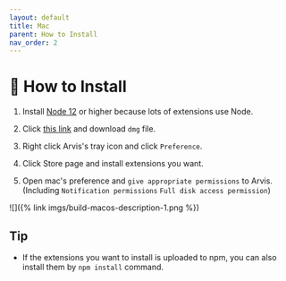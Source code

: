 ```yaml
---
layout: default
title: Mac
parent: How to Install
nav_order: 2
---
```


# 🌈 How to Install

1. Install [Node 12](https://nodejs.org/ko/download/) or higher because lots of extensions use Node.

2. Click [this link](https://github.com/jopemachine/arvis/releases) and download `dmg` file.

3. Right click Arvis's tray icon and click `Preference`.

4. Click Store page and install extensions you want.

5. Open mac's preference and `give appropriate permissions` to Arvis. (Including `Notification permissions` `Full disk access permission`)

![]({% link imgs/build-macos-description-1.png %})

## Tip

* If the extensions you want to install is uploaded to npm, you can also install them by `npm install` command.